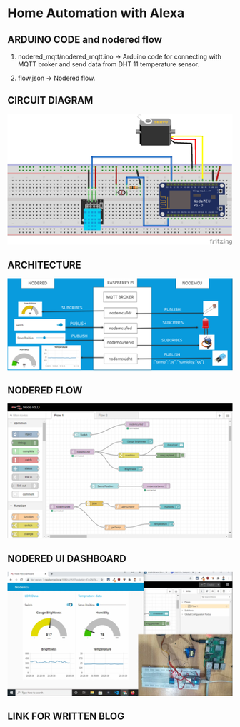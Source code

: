 # Home Automation with Alexa


## ARDUINO CODE and nodered flow

1. nodered_mqtt/nodered_mqtt.ino -> Arduino code for connecting with MQTT broker and send data from DHT 11 temperature sensor.

2. flow.json -> Nodered flow.

## CIRCUIT DIAGRAM

![](nodered_bb.png)


## ARCHITECTURE

![](architecture.png)


## NODERED FLOW

![](flow.png)


## NODERED UI DASHBOARD

![](ui.png)


## LINK FOR WRITTEN BLOG

